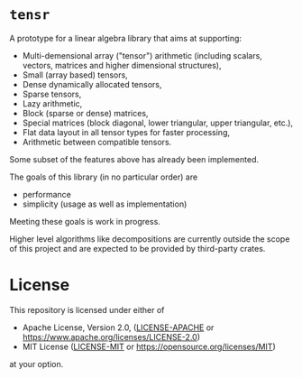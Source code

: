 # `tensr`

A prototype for a linear algebra library that aims at supporting:
 - Multi-demensional array ("tensor") arithmetic (including scalars, vectors, matrices and higher dimensional structures),
 - Small (array based) tensors,
 - Dense dynamically allocated tensors,
 - Sparse tensors,
 - Lazy arithmetic,
 - Block (sparse or dense) matrices,
 - Special matrices (block diagonal, lower triangular, upper triangular, etc.),
 - Flat data layout in all tensor types for faster processing,
 - Arithmetic between compatible tensors.

Some subset of the features above has already been implemented.

The goals of this library (in no particular order) are
 - performance
 - simplicity (usage as well as implementation)

Meeting these goals is work in progress.

Higher level algorithms like decompositions are currently outside the scope of this project and are
expected to be provided by third-party crates.

# License

This repository is licensed under either of

 * Apache License, Version 2.0, ([LICENSE-APACHE](LICENSE-APACHE) or https://www.apache.org/licenses/LICENSE-2.0)
 * MIT License ([LICENSE-MIT](LICENSE-MIT) or https://opensource.org/licenses/MIT)

at your option.
